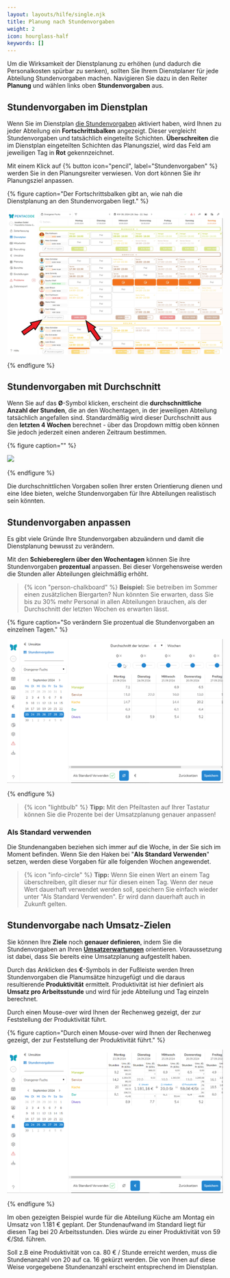 ```yaml
---
layout: layouts/hilfe/single.njk
title: Planung nach Stundenvorgaben
weight: 2
icon: hourglass-half
keywords: []
---
```


Um die Wirksamkeit der Dienstplanung zu erhöhen (und dadurch die Personalkosten spürbar zu senken), sollten Sie Ihrem Dienstplaner für jede Abteilung Stundenvorgaben machen. Navigieren Sie dazu in den Reiter **Planung** und wählen links oben **Stundenvorgaben** aus.

## Stundenvorgaben im Dienstplan

Wenn Sie im Dienstplan [die Stundenvorgaben](/hilfe/handbuch/dienstplan/#planungshilfen) aktiviert haben, wird Ihnen zu jeder Abteilung ein **Fortschrittsbalken** angezeigt. Dieser vergleicht Stundenvorgaben und tatsächlich eingeteilte Schichten. **Überschreiten** die im Dienstplan eingeteilten Schichten das Planungsziel, wird das Feld am jeweiligen Tag in **Rot** gekennzeichnet.

Mit einem Klick auf {% button icon="pencil", label="Stundenvorgaben" %} werden Sie in den Planungsreiter verwiesen. Von dort können Sie ihr Planungsziel anpassen. 

{% figure caption="Der Fortschrittsbalken gibt an, wie nah die Dienstplanung an den Stundenvorgaben liegt." %}

<img src="stundenvorgaben_dienstplan.webp"/>

{% endfigure %}


## Stundenvorgaben mit Durchschnitt

Wenn Sie auf das **Ø**-Symbol klicken, erscheint die **durchschnittliche Anzahl der Stunden**, die an den Wochentagen, in der jeweiligen Abteilung tatsächlich angefallen sind. Standardmäßig wird dieser Durchschnitt aus den **letzten 4 Wochen** berechnet - über das Dropdown mittig oben können Sie jedoch jederzeit einen anderen Zeitraum bestimmen.

{% figure caption="" %}

<img src=".webp"/>

{% endfigure %}

Die durchschnittlichen Vorgaben sollen Ihrer ersten Orientierung dienen und eine Idee bieten, welche Stundenvorgaben für Ihre Abteilungen realistisch sein könnten. 

## Stundenvorgaben anpassen

Es gibt viele Gründe Ihre Stundenvorgaben abzuändern und damit die Dienstplanung bewusst zu verändern. 

Mit den **Schiebereglern über den Wochentagen** können Sie ihre Stundenvorgaben **prozentual** anpassen. Bei dieser Vorgehensweise werden die Stunden aller Abteilungen gleichmäßig erhöht. 

> {% icon "person-chalkboard" %} **Beispiel:** Sie betreiben im Sommer einen zusätzlichen Biergarten? Nun könnten Sie erwarten, dass Sie bis zu 30% mehr Personal in allen Abteilungen brauchen, als der Durchschnitt der letzten Wochen es erwarten lässt. 

{% figure caption="So verändern Sie prozentual die Stundenvorgaben an einzelnen Tagen." %}

<img src="stundenvorgaben_prozentual.gif"/>

{% endfigure %}


> {% icon "lightbulb" %} **Tipp:** Mit den Pfeiltasten auf Ihrer Tastatur können Sie die Prozente bei der Umsatzplanung genauer anpassen!

### Als Standard verwenden

Die Stundenangaben beziehen sich immer auf die Woche, in der Sie sich im Moment befinden. Wenn Sie den Haken bei "**Als Standard Verwenden**" setzen, werden diese Vorgaben für alle folgenden Wochen angewendet.

> {% icon "info-circle" %} **Tipp:** Wenn Sie einen Wert an einem Tag überschreiben, gilt dieser nur für diesen einen Tag. Wenn der neue Wert dauerhaft verwendet werden soll, speichern Sie einfach wieder unter "Als Standard Verwenden". Er wird dann dauerhaft auch in Zukunft gelten.

## Stundenvorgabe nach Umsatz-Zielen

Sie können Ihre **Ziele** noch **genauer definieren**, indem Sie die Stundenvorgaben an Ihren [**Umsatzerwartungen**](/hilfe/handbuch/planung/umsatzplanung/) orientieren. Voraussetzung ist dabei, dass Sie bereits eine Umsatzplanung aufgestellt haben.

Durch das Anklicken des **€**-Symbols in der Fußleiste werden Ihren Stundenvorgaben die Planumsätze hinzugefügt und die daraus resultierende **Produktivität** ermittelt. Produktivität ist hier definiert als **Umsatz pro Arbeitsstunde** und wird für jede Abteilung und Tag einzeln berechnet. 

Durch einen Mouse-over wird Ihnen der Rechenweg gezeigt, der zur Feststellung der Produktivität führt.

{% figure caption="Durch einen Mouse-over wird Ihnen der Rechenweg gezeigt, der zur Feststellung der Produktivität führt." %}

<img src="mouse_over.png"/>

{% endfigure %}

Im oben gezeigten Beispiel wurde für die Abteilung Küche am Montag ein Umsatz von 1.181 € geplant. Der Stundenaufwand im Standard liegt für diesen Tag bei 20 Arbeitsstunden. Dies würde zu einer Produktivität von 59 €/Std. führen.

Soll z.B eine Produktivität von ca. 80 € / Stunde erreicht werden, muss die Stundenanzahl von 20 auf ca. 16 gekürzt werden. Die von Ihnen auf diese Weise vorgegebene Stundenanzahl erscheint entsprechend im Dienstplan.

